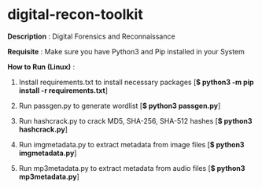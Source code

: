# digital-recon-toolkit

**Description** : Digital Forensics and Reconnaissance

**Requisite** : Make sure you have Python3 and Pip installed in your System

**How to Run (Linux)** :

1. Install requirements.txt to install necessary packages [**$ python3 -m pip install -r requirements.txt**] 

2. Run passgen.py to generate wordlist [**$ python3 passgen.py**]

3. Run hashcrack.py to crack MD5, SHA-256, SHA-512 hashes [**$ python3 hashcrack.py**]

4. Run imgmetadata.py to extract metadata from image files [**$ python3 imgmetadata.py**]

5. Run mp3metadata.py to extract metadata from audio files [**$ python3 mp3metadata.py**]
